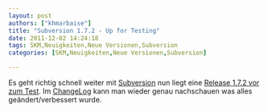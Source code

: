 ```yaml
---
layout: post
authors: ["khmarbaise"]
title: "Subversion 1.7.2 - Up for Testing"
date: 2011-12-02 14:24:18
tags: SKM,Neuigkeiten,Neue Versionen,Subversion
categories: [SKM,Neuigkeiten,Neue Versionen,Subversion]

---
```

Es geht richtig schnell weiter mit <a href="http://subversion.apache.org">Subversion</a> nun liegt eine <a href="http://article.gmane.org/gmane.comp.version-control.subversion.devel/132632">Release 1.7.2 vor zum Test</a>. Im <a href="http://svn.apache.org/repos/asf/subversion/tags/1.7.2/CHANGES">ChangeLog</a> kann man wieder genau nachschauen was alles geändert/verbessert wurde.
